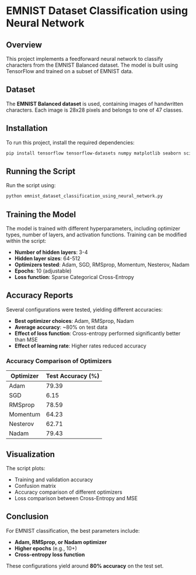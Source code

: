# EMNIST Dataset Classification using Neural Network

## Overview
This project implements a feedforward neural network to classify characters from the EMNIST Balanced dataset. The model is built using TensorFlow and trained on a subset of EMNIST data.

## Dataset
The **EMNIST Balanced dataset** is used, containing images of handwritten characters. Each image is 28x28 pixels and belongs to one of 47 classes.

## Installation
To run this project, install the required dependencies:
```sh
pip install tensorflow tensorflow-datasets numpy matplotlib seaborn scikit-learn
```

## Running the Script
Run the script using:
```sh
python emnist_dataset_classification_using_neural_network.py
```

## Training the Model
The model is trained with different hyperparameters, including optimizer types, number of layers, and activation functions. Training can be modified within the script:
- **Number of hidden layers**: 3-4
- **Hidden layer sizes**: 64-512
- **Optimizers tested**: Adam, SGD, RMSprop, Momentum, Nesterov, Nadam
- **Epochs**: 10 (adjustable)
- **Loss function**: Sparse Categorical Cross-Entropy

## Accuracy Reports
Several configurations were tested, yielding different accuracies:
- **Best optimizer choices**: Adam, RMSprop, Nadam
- **Average accuracy**: ~80% on test data
- **Effect of loss function**: Cross-entropy performed significantly better than MSE
- **Effect of learning rate**: Higher rates reduced accuracy

### Accuracy Comparison of Optimizers
| Optimizer  | Test Accuracy (%) |
|------------|------------------|
| Adam       | 79.39            |
| SGD        | 6.15             |
| RMSprop    | 78.59            |
| Momentum   | 64.23            |
| Nesterov   | 62.71            |
| Nadam      | 79.43            |

## Visualization
The script plots:
- Training and validation accuracy
- Confusion matrix
- Accuracy comparison of different optimizers
- Loss comparison between Cross-Entropy and MSE

## Conclusion
For EMNIST classification, the best parameters include:
- **Adam, RMSprop, or Nadam optimizer**
- **Higher epochs** (e.g., 10+)
- **Cross-entropy loss function**

These configurations yield around **80% accuracy** on the test set.

